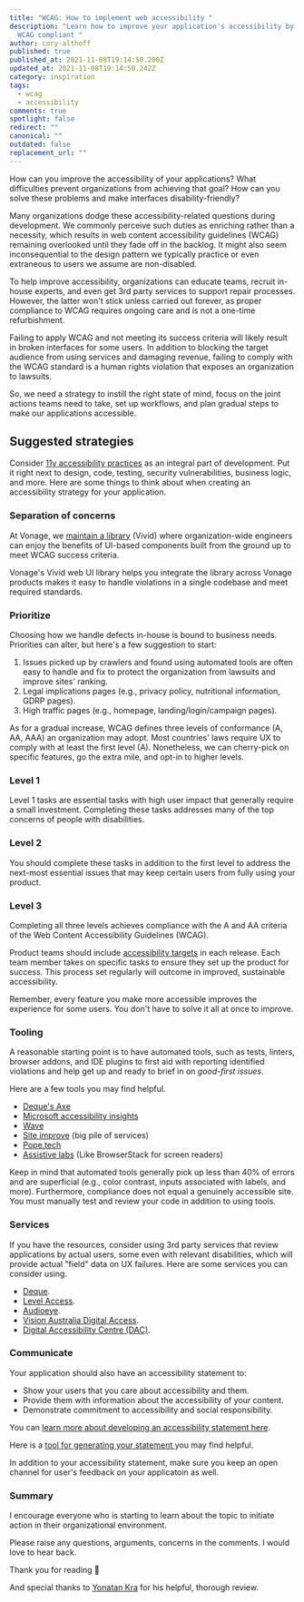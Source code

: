 ```yaml
---
title: "WCAG: How to implement web accessibility "
description: "Learn how to improve your application's accessibility by making it
  WCAG compliant "
author: cory-althoff
published: true
published_at: 2021-11-08T19:14:50.200Z
updated_at: 2021-11-08T19:14:50.242Z
category: inspiration
tags:
  - wcag
  - accessibility
comments: true
spotlight: false
redirect: ""
canonical: ""
outdated: false
replacement_url: ""
---
```

How can you improve the accessibility of your applications? What difficulties prevent organizations from achieving that goal? How can you solve these problems and make interfaces disability-friendly?

Many organizations dodge these accessibility-related questions during development. We commonly perceive such duties as enriching rather than a necessity, which results in web content accessibility guidelines (WCAG) remaining overlooked until they fade off in the backlog. It might also seem inconsequential to the design pattern we typically practice or even extraneous to users we assume are non-disabled.

To help improve accessibility, organizations can educate teams, recruit in-house experts, and even get 3rd party services to support repair processes. However, the latter won't stick unless carried out forever, as proper compliance to WCAG requires ongoing care and is not a one-time refurbishment.

Failing to apply WCAG and not meeting its success criteria will likely result in broken interfaces for some users. In addition to blocking the target audience from using services and damaging revenue, failing to comply with the WCAG standard is a human rights violation that exposes an organization to lawsuits.

So, we need a strategy to instill the right state of mind, focus on the joint actions teams need to take, set up workflows, and plan gradual steps to make our applications accessible.

## Suggested strategies

Consider [11y accessibility practices](https://www.a11yproject.com/) as an integral part of development. Put it right next to design, code, testing, security vulnerabilities, business logic, and more. Here are some things to think about when creating an accessibility strategy for your application. 

### Separation of concerns

At Vonage, we [maintain a library](https://github.com/Vonage/vivid) (Vivid) where organization-wide engineers can enjoy the benefits of UI-based components built from the ground up to meet WCAG success criteria.

Vonage's Vivid web UI library helps you integrate the library across Vonage products makes it easy to handle violations in a single codebase and meet required standards. 

### Prioritize

Choosing how we handle defects in-house is bound to business needs. Priorities can alter, but here's a few suggestion to start:

1. Issues picked up by crawlers and found using automated tools are often easy to handle and fix to protect the organization from lawsuits and improve sites' ranking.
2. Legal implications pages (e.g., privacy policy, nutritional information, GDRP pages).
3. High traffic pages (e.g., homepage, landing/login/campaign pages).

As for a gradual increase, WCAG defines three levels of conformance (A, AA, AAA) an organization may adopt. Most countries' laws require UX to comply with at least the first level (A). Nonetheless, we can cherry-pick on specific features, go the extra mile, and opt-in to higher levels.

### Level 1

Level 1 tasks are essential tasks with high user impact that generally require a small investment. Completing these tasks addresses many of the top concerns of people with disabilities.

### Level 2

You should complete these tasks in addition to the first level to address the next-most essential issues that may keep certain users from fully using your product.

### Level 3

Completing all three levels achieves compliance with the A and AA criteria of the Web Content Accessibility Guidelines (WCAG).

Product teams should include [accessibility targets](https://www.ibm.com/able/toolkit/plan/release#establishing-the-accessibility-scope-for-the-release) in each release. Each team member takes on specific tasks to ensure they set up the product for success. This process set regularly will outcome in improved, sustainable accessibility.

Remember, every feature you make more accessible improves the experience for some users. You don't have to solve it all at once to improve.

### Tooling

A reasonable starting point is to have automated tools, such as tests, linters, browser addons, and IDE plugins to first aid with reporting identified violations and help get up and ready to brief in on *good-first issues*.

Here are a few tools you may find helpful. 

* [Deque's Axe](https://www.deque.com/axe)
* [Microsoft accessibility insights](http://accessibilityinsights.io/)
* [Wave](https://wave.webaim.org/)
* [Site improve](https://siteimprove.com/) (big pile of services)
* [Pope.tech](https://pope.tech/)
* [Assistive labs](https://assistivlabs.com/) (Like BrowserStack for screen readers)

Keep in mind that automated tools generally pick up less than 40% of errors and are superficial (e.g., color contrast, inputs associated with labels, and more). Furthermore, compliance does not equal a genuinely accessible site. You must manually test and review your code in addition to using tools. 

### Services

If you have the resources, consider using 3rd party services that review applications by actual users, some even with relevant disabilities, which will provide actual "field" data on UX failures. Here are some services you can consider using. 

* [Deque](https://www.deque.com/).
* [Level Access](https://www.levelaccess.com/).
* [Audioeye](https://www.audioeye.com/).
* [Vision Australia Digital Access](https://www.visionaustralia.org/services/digital-access).
* [Digital Accessibility Centre (DAC)](http://digitalaccessibilitycentre.org/).

### Communicate

Your application should also have an accessibility statement to: 

* Show your users that you care about accessibility and them.
* Provide them with information about the accessibility of your content.
* Demonstrate commitment to accessibility and social responsibility.

You can [learn more about developing an accessibility statement here](https://www.w3.org/WAI/planning/statements). 

Here is a [tool for generating your statement ](https://www.accessibilitystatementgenerator.com/)you may find helpful. 

In addition to your accessibility statement, make sure you keep an open channel for user's feedback on your applicatoin as well. 

### Summary



I encourage everyone who is starting to learn about the topic to initiate action in their organizational environment.

Please raise any questions, arguments, concerns in the comments. I would love to hear back.

Thank you for reading 🤍

And special thanks to [Yonatan Kra](https://yonatankra.com/) for his helpful, thorough review.